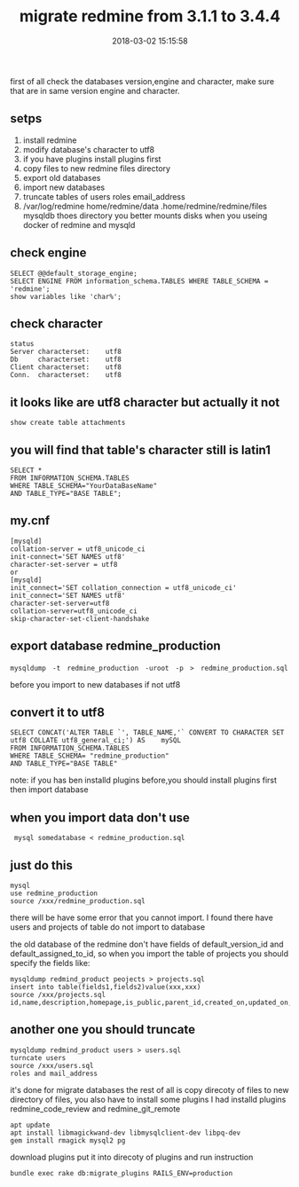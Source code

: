 ﻿---
layout: post
title:  migrate redmine from 3.1.1 to 3.4.4
date:   2018-03-02 15:15:58
categories: Linux
tags: Linux
---

first of all check the databases version,engine and character, make sure that are in same version engine and character.

setps
-----------------
1. install redmine  
2. modify database's character to utf8
3. if you have plugins install plugins first
4. copy files to new redmine files directory
5. export old databases
6. import new databases
7. truncate tables of users roles email_address  
8. /var/log/redmine home/redmine/data .home/redmine/redmine/files mysqldb thoes directory you better mounts disks when you useing docker of redmine and mysqld


## check engine
~~~
SELECT @@default_storage_engine;
SELECT ENGINE FROM information_schema.TABLES WHERE TABLE_SCHEMA = 'redmine';
show variables like 'char%';
~~~
## check character
~~~
status
Server characterset:	utf8
Db     characterset:	utf8
Client characterset:	utf8
Conn.  characterset:	utf8
~~~
## it looks like are utf8 character but actually it not
~~~
show create table attachments
~~~
## you will find that table's character still is latin1
~~~
SELECT *
FROM INFORMATION_SCHEMA.TABLES
WHERE TABLE_SCHEMA="YourDataBaseName"
AND TABLE_TYPE="BASE TABLE";
~~~

## my.cnf
```
[mysqld]
collation-server = utf8_unicode_ci
init-connect='SET NAMES utf8'
character-set-server = utf8
or
[mysqld]
init_connect='SET collation_connection = utf8_unicode_ci'
init_connect='SET NAMES utf8'
character-set-server=utf8
collation-server=utf8_unicode_ci
skip-character-set-client-handshake
```

## export database redmine_production
~~~
mysqldump　-t　redmine_production　-uroot　-p　>　redmine_production.sql　
~~~

before you import to new databases if not utf8
## convert it to utf8
~~~
SELECT CONCAT('ALTER TABLE `', TABLE_NAME,'` CONVERT TO CHARACTER SET utf8 COLLATE utf8_general_ci;') AS    mySQL
FROM INFORMATION_SCHEMA.TABLES
WHERE TABLE_SCHEMA= "redmine_production"
AND TABLE_TYPE="BASE TABLE"
~~~
note: if you has ben installd plugins before,you should install plugins first then import database

##  when you import data don't use
```
 mysql somedatabase < redmine_production.sql
```
## just do this
~~~
mysql
use redmine_production
source /xxx/redmine_production.sql
~~~
there will be have some error that you cannot import. I found there have users and projects of table do not import to database

the old database of the redmine don't have fields of default_version_id and default_assigned_to_id, so when you import the table of projects you should specify the fields like:
```
mysqldump redmind_product peojects > projects.sql
insert into table(fields1,fields2)value(xxx,xxx)
source /xxx/projects.sql
id,name,description,homepage,is_public,parent_id,created_on,updated_on,identifier,status,lft,rgt,inherit_members
```
## another one you should truncate
```
mysqldump redmind_product users > users.sql
turncate users
source /xxx/users.sql
roles and mail_address
```

it's done for migrate databases
the rest of all is copy direcoty of files to new directory of files, you also have to install some plugins
I had installd plugins redmine_code_review and redmine_git_remote
~~~
apt update
apt install libmagickwand-dev libmysqlclient-dev libpq-dev
gem install rmagick mysql2 pg
~~~
download plugins
put it into direcoty of plugins and run instruction
~~~
bundle exec rake db:migrate_plugins RAILS_ENV=production
~~~
